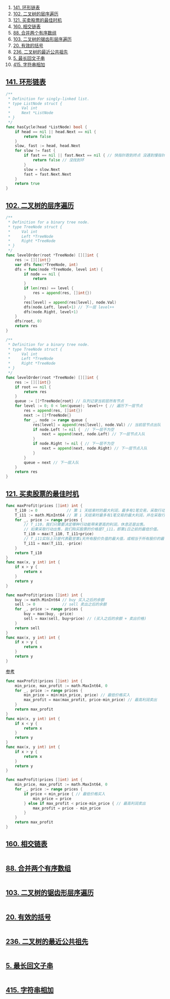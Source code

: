

1. [141. 环形链表](#141-环形链表)
2. [102. 二叉树的层序遍历](#102-二叉树的层序遍历)
3. [121. 买卖股票的最佳时机](#121-买卖股票的最佳时机)
4. [160. 相交链表](#160-相交链表)
5. [88. 合并两个有序数组](#88-合并两个有序数组)
6. [103. 二叉树的锯齿形层序遍历](#103-二叉树的锯齿形层序遍历)
7. [20. 有效的括号](#20-有效的括号)
8. [236. 二叉树的最近公共祖先](#236-二叉树的最近公共祖先)
9. [5. 最长回文子串](#5-最长回文子串)
10. [415. 字符串相加](#415-字符串相加)



## [141. 环形链表](https://leetcode-cn.com/problems/linked-list-cycle/)

```go
/**
 * Definition for singly-linked list.
 * type ListNode struct {
 *     Val int
 *     Next *ListNode
 * }
 */
func hasCycle(head *ListNode) bool {
	if head == nil || head.Next == nil {
		return false
	}
	slow, fast := head, head.Next
	for slow != fast {
		if fast == nil || fast.Next == nil { // 快指针跑到终点 没遇到慢指针
			return false // 没找到环
		}
		slow = slow.Next
		fast = fast.Next.Next
	}
	return true
}
```

## [102. 二叉树的层序遍历](https://leetcode-cn.com/problems/binary-tree-level-order-traversal/)

```go
/**
 * Definition for a binary tree node.
 * type TreeNode struct {
 *     Val int
 *     Left *TreeNode
 *     Right *TreeNode
 * }
 */
func levelOrder(root *TreeNode) [][]int {
	res := [][]int{}
	var dfs func(*TreeNode, int)
	dfs = func(node *TreeNode, level int) {
		if node == nil {
			return
		}
		if len(res) == level {
			res = append(res, []int{})
		}
		res[level] = append(res[level], node.Val)
		dfs(node.Left, level+1) // 下一层 level++
		dfs(node.Right, level+1)
	}
	dfs(root, 0)
	return res
}
```

```go
/**
 * Definition for a binary tree node.
 * type TreeNode struct {
 *     Val int
 *     Left *TreeNode
 *     Right *TreeNode
 * }
 */
func levelOrder(root *TreeNode) [][]int {
	res := [][]int{}
	if root == nil {
		return res
	}
	queue := []*TreeNode{root} // 队列记录当前层所有节点
	for level := 0; 0 < len(queue); level++ { // 遍历下一层节点
		res = append(res, []int{})
		next := []*TreeNode{}
		for _, node := range queue {
			res[level] = append(res[level], node.Val) // 当前层节点出队
			if node.Left != nil {  // 下一层不为空
				next = append(next, node.Left) // 下一层节点入队
			}
			if node.Right != nil { // 下一层不为空
				next = append(next, node.Right) // 下一层节点入队
			}
		}
		queue = next // 下一层入队
	}
	return res
}
```

## [121. 买卖股票的最佳时机](https://leetcode-cn.com/problems/best-time-to-buy-and-sell-stock/)


```go
func maxProfit(prices []int) int {
	T_i10 := 0             // 第 i 天结束时的最大利润，最多有1笔交易，采取行动后我们手中有0只股票
	T_i11 := math.MinInt64 // 第 i 天结束时最多有1笔交易的最大利润，并在采取行动后我们手中有1只股票。
	for _, price := range prices {
		// T_i10，我们只需要决定哪种行动能带来更高的利润，休息还是出售。
		// 如果采取行动出售，我们购买股票的价格是T_i11，即第i日之前的最低价值。
		T_i10 = max(T_i10, T_i11+price)
		// T_i11实际上只是代表截至第i天所有股价负值的最大值，或相当于所有股价的最低值。
		T_i11 = max(T_i11, -price)
	}
	return T_i10
}
func max(x, y int) int {
	if x > y {
		return x
	}
	return y
}
```


```go
func maxProfit(prices []int) int {
	buy := math.MinInt64 // buy 买入之后的余额
	sell := 0            // sell 卖出之后的余额
	for _, price := range prices {
		buy = max(buy, -price)
		sell = max(sell, buy+price) // (买入之后的余额 + 卖出价格)
	}
	return sell
}
func max(x, y int) int {
	if x > y {
		return x
	}
	return y
}
```



[参考](https://www.bilibili.com/video/BV1hQ4y1R7pL)



```go
func maxProfit(prices []int) int {
	min_price, max_profit := math.MaxInt64, 0
	for _, price := range prices {
		min_price = min(min_price, price) // 最低价格买入
		max_profit = max(max_profit, price-min_price) // 最高利润卖出
	}
	return max_profit
}
func min(x, y int) int {
	if x < y {
		return x
	}
	return y
}
func max(x, y int) int {
	if x > y {
		return x
	}
	return y
}
```


```go
func maxProfit(prices []int) int {
	min_price, max_profit := math.MaxInt64, 0
	for _, price := range prices {
		if price < min_price { // 最低价格买入
			min_price = price
		} else if max_profit < price-min_price { // 最高利润卖出
			max_profit = price - min_price
		}
	}
	return max_profit
}
```


## [160. 相交链表](https://leetcode-cn.com/problems/intersection-of-two-linked-lists/)

```go

```


## [88. 合并两个有序数组](https://leetcode-cn.com/problems/merge-sorted-array/)


```go

```


## [103. 二叉树的锯齿形层序遍历](https://leetcode-cn.com/problems/binary-tree-zigzag-level-order-traversal/)


```go

```

## [20. 有效的括号](https://leetcode-cn.com/problems/valid-parentheses/)

```go

```

## [236. 二叉树的最近公共祖先](https://leetcode-cn.com/problems/lowest-common-ancestor-of-a-binary-tree/)

```go

```

## [5. 最长回文子串](https://leetcode-cn.com/problems/longest-palindromic-substring/)

```go

```

## [415. 字符串相加](https://leetcode-cn.com/problems/add-strings/)


```go

```